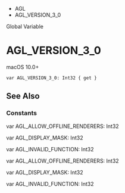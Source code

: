 

- AGL
-  AGL_VERSION_3_0 

Global Variable

# AGL_VERSION_3_0

macOS 10.0+

``` source
var AGL_VERSION_3_0: Int32 { get }
```

## See Also

### Constants

var AGL_ALLOW_OFFLINE_RENDERERS: Int32

var AGL_DISPLAY_MASK: Int32

var AGL_INVALID_FUNCTION: Int32

var AGL_ALLOW_OFFLINE_RENDERERS: Int32

var AGL_DISPLAY_MASK: Int32

var AGL_INVALID_FUNCTION: Int32

